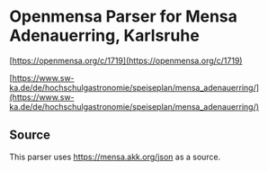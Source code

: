 # Openmensa Parser for Mensa Adenauerring, Karlsruhe

[https://openmensa.org/c/1719](https://openmensa.org/c/1719)

[https://www.sw-ka.de/de/hochschulgastronomie/speiseplan/mensa_adenauerring/](https://www.sw-ka.de/de/hochschulgastronomie/speiseplan/mensa_adenauerring/)

## Source
This parser uses https://mensa.akk.org/json as a source.

